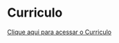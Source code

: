 # Curriculo


<a href="https://climacobnu.github.io/Curriculo/"  rel="noopener noreferrer" target="_blank">Clique aqui para acessar o Curriculo</a>
